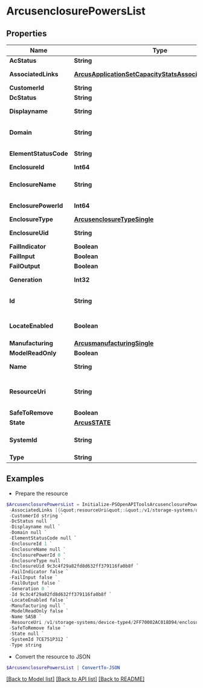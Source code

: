 # ArcusenclosurePowersList
## Properties

Name | Type | Description | Notes
------------ | ------------- | ------------- | -------------
**AcStatus** | **String** |  | [optional] 
**AssociatedLinks** | [**ArcusApplicationSetCapacityStatsAssociatedLinksInner[]**](ArcusApplicationSetCapacityStatsAssociatedLinksInner.md) | Associated Links Details | [optional] 
**CustomerId** | **String** | customerId | [optional] 
**DcStatus** | **String** |  | [optional] 
**Displayname** | **String** | Enclosure power Display name | [optional] 
**Domain** | **String** | Domain that the resource belongs to | [optional] 
**ElementStatusCode** | **String** | Enclosure status code | [optional] 
**EnclosureId** | **Int64** |  | [optional] 
**EnclosureName** | **String** | Name of the enclosure power. | [optional] 
**EnclosurePowerId** | **Int64** | Numeric ID of the resource | [optional] 
**EnclosureType** | [**ArcusenclosureTypeSingle**](ArcusenclosureTypeSingle.md) |  | [optional] 
**EnclosureUid** | **String** | Parent UID of the resource. &#x60;Filter&#x60; | [optional] 
**FailIndicator** | **Boolean** |  | [optional] 
**FailInput** | **Boolean** |  | [optional] 
**FailOutput** | **Boolean** |  | [optional] 
**Generation** | **Int32** | generation &#x60;Filter, Sort&#x60; | [optional] 
**Id** | **String** | Unique Identifier of the resource. &#x60;Filter&#x60; | [optional] 
**LocateEnabled** | **Boolean** | Indicates if the locate beacon is enabled or not | [optional] 
**Manufacturing** | [**ArcusmanufacturingSingle**](ArcusmanufacturingSingle.md) |  | [optional] 
**ModelReadOnly** | **Boolean** |  | [optional] 
**Name** | **String** | Name of the resource. | [optional] 
**ResourceUri** | **String** | resourceUri for detailed enclosure power object | [optional] 
**SafeToRemove** | **Boolean** |  | [optional] 
**State** | [**ArcusSTATE**](ArcusSTATE.md) |  | [optional] 
**SystemId** | **String** | SystemUid/Serial Number  of the array. | [optional] 
**Type** | **String** | type | [optional] 

## Examples

- Prepare the resource
```powershell
$ArcusenclosurePowersList = Initialize-PSOpenAPIToolsArcusenclosurePowersList  -AcStatus null `
 -AssociatedLinks [{&quot;resourceUri&quot;:&quot;/v1/storage-systems/device-type4/2FF70002AC01F0FF&quot;,&quot;type&quot;:&quot;systems&quot;},{&quot;resourceUri&quot;:&quot;/v1/storage-systems/device-type4/2FF70002AC01F0FF/enclosures/9c3c4f29a82fd8d632ff379116fa0b8f&quot;,&quot;type&quot;:&quot;enclosures&quot;}] `
 -CustomerId string `
 -DcStatus null `
 -Displayname null `
 -Domain null `
 -ElementStatusCode null `
 -EnclosureId 1 `
 -EnclosureName null `
 -EnclosurePowerId 0 `
 -EnclosureType null `
 -EnclosureUid 9c3c4f29a82fd8d632ff379116fa0b8f `
 -FailIndicator false `
 -FailInput false `
 -FailOutput false `
 -Generation 0 `
 -Id 9c3c4f29a82fd8d632ff379116fa0b8f `
 -LocateEnabled false `
 -Manufacturing null `
 -ModelReadOnly false `
 -Name SASB `
 -ResourceUri /v1/storage-systems/device-type4/2FF70002AC018D94/enclosures/9c3c4f29a82fd8d632ff379116fa0b8f/enclosure-powers/8621946048c1cb24bdfc57e9b3b460ac `
 -SafeToRemove false `
 -State null `
 -SystemId 7CE751P312 `
 -Type string
```

- Convert the resource to JSON
```powershell
$ArcusenclosurePowersList | ConvertTo-JSON
```

[[Back to Model list]](../README.md#documentation-for-models) [[Back to API list]](../README.md#documentation-for-api-endpoints) [[Back to README]](../README.md)

